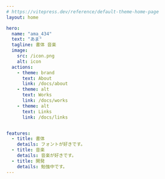 ```yaml
---
# https://vitepress.dev/reference/default-theme-home-page
layout: home

hero:
  name: "ama_434"
  text: "あま"
  tagline: 書体 音楽
  image:
    src: /icon.png
    alt: icon
  actions:
    - theme: brand
      text: About
      link: /docs/about
    - theme: alt
      text: Works
      link: /docs/works
    - theme: alt
      text: Links
      link: /docs/links


features:
  - title: 書体
    details: フォントが好きです。
  - title: 音楽
    details: 音楽が好きです。
  - title: 開発
    details: 勉強中です。
---
```

